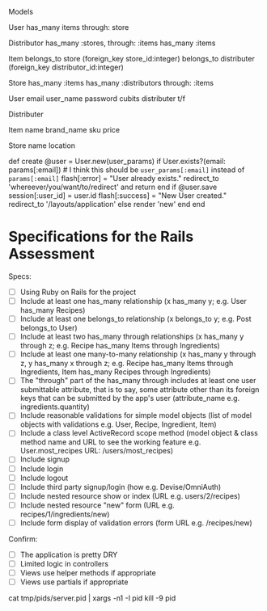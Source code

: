 Models

User
has_many items through: store

Distributor
has_many :stores, through: :items
has_many :items

Item
belongs_to store (foreign_key store_id:integer)
belongs_to distributer (foreign_key distributor_id:integer)

Store
has_many :items
has_many :distributors through: :items


User
email
user_name
password
cubits
distributer t/f

Distributer

Item
name
brand_name
sku
price

Store
name
location

def create
  @user = User.new(user_params)
  if User.exists?(email: params[:email]) # I think this should be `user_params[:email]` instead of `params[:email]`
    flash[:error] = "User already exists." 
    redirect_to 'whereever/you/want/to/redirect' and return
  end
  if @user.save
    session[:user_id] = user.id
    flash[:success] = "New User created."
    redirect_to '/layouts/application'
  else
    render 'new'
  end
end




# Specifications for the Rails Assessment

Specs:
- [ ] Using Ruby on Rails for the project
- [ ] Include at least one has_many relationship (x has_many y; e.g. User has_many Recipes) 
- [ ] Include at least one belongs_to relationship (x belongs_to y; e.g. Post belongs_to User)
- [ ] Include at least two has_many through relationships (x has_many y through z; e.g. Recipe has_many Items through Ingredients)
- [ ] Include at least one many-to-many relationship (x has_many y through z, y has_many x through z; e.g. Recipe has_many Items through Ingredients, Item has_many Recipes through Ingredients)
- [ ] The "through" part of the has_many through includes at least one user submittable attribute, that is to say, some attribute other than its foreign keys that can be submitted by the app's user (attribute_name e.g. ingredients.quantity)
- [ ] Include reasonable validations for simple model objects (list of model objects with validations e.g. User, Recipe, Ingredient, Item)
- [ ] Include a class level ActiveRecord scope method (model object & class method name and URL to see the working feature e.g. User.most_recipes URL: /users/most_recipes)
- [ ] Include signup
- [ ] Include login
- [ ] Include logout
- [ ] Include third party signup/login (how e.g. Devise/OmniAuth)
- [ ] Include nested resource show or index (URL e.g. users/2/recipes)
- [ ] Include nested resource "new" form (URL e.g. recipes/1/ingredients/new)
- [ ] Include form display of validation errors (form URL e.g. /recipes/new)

Confirm:
- [ ] The application is pretty DRY
- [ ] Limited logic in controllers
- [ ] Views use helper methods if appropriate
- [ ] Views use partials if appropriate

cat tmp/pids/server.pid | xargs -n1 -I pid kill -9 pid